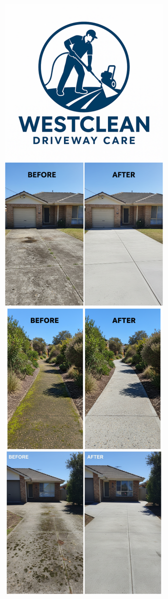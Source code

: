 ![logo](logo.png)
![before and after driveway cleaning](1.png)
![before and after driveway cleaning](2.png)
![before and after driveway cleaning](3.png)
